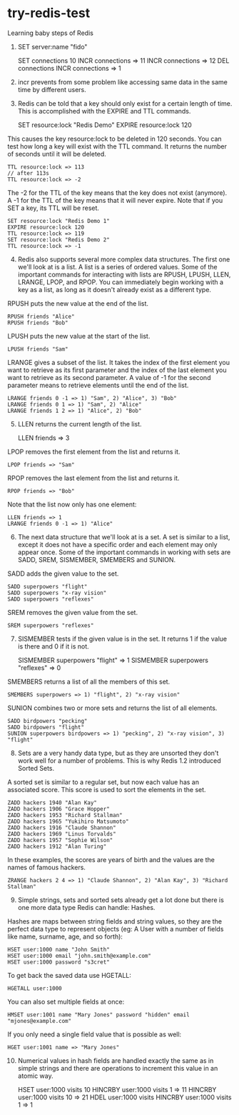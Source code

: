 # try-redis-test
Learning baby steps of Redis

1. SET server:name "fido"


    SET connections 10
    INCR connections => 11
    INCR connections => 12
    DEL connections
    INCR connections => 1

2. incr prevents from some problem like accessing same data in the same time by different users.

3. Redis can be told that a key should only exist for a certain length of time. This is accomplished with the EXPIRE and TTL commands.


    SET resource:lock "Redis Demo"
    EXPIRE resource:lock 120

This causes the key resource:lock to be deleted in 120 seconds. You can test how long a key will exist with the TTL command. It returns the number of seconds until it will be deleted.


    TTL resource:lock => 113
    // after 113s
    TTL resource:lock => -2

The -2 for the TTL of the key means that the key does not exist (anymore). A -1 for the TTL of the key means that it will never expire. Note that if you SET a key, its TTL will be reset.


    SET resource:lock "Redis Demo 1"
    EXPIRE resource:lock 120
    TTL resource:lock => 119
    SET resource:lock "Redis Demo 2"
    TTL resource:lock => -1

4. Redis also supports several more complex data structures. The first one we'll look at is a list. A list is a series of ordered values. Some of the important commands for interacting with lists are RPUSH, LPUSH, LLEN, LRANGE, LPOP, and RPOP. You can immediately begin working with a key as a list, as long as it doesn't already exist as a different type.

RPUSH puts the new value at the end of the list.


    RPUSH friends "Alice"
    RPUSH friends "Bob"

LPUSH puts the new value at the start of the list.


    LPUSH friends "Sam"

LRANGE gives a subset of the list. It takes the index of the first element you want to retrieve as its first parameter and the index of the last element you want to retrieve as its second parameter. A value of -1 for the second parameter means to retrieve elements until the end of the list.


    LRANGE friends 0 -1 => 1) "Sam", 2) "Alice", 3) "Bob"
    LRANGE friends 0 1 => 1) "Sam", 2) "Alice"
    LRANGE friends 1 2 => 1) "Alice", 2) "Bob"

5. LLEN returns the current length of the list.


    LLEN friends => 3

LPOP removes the first element from the list and returns it.


    LPOP friends => "Sam"

RPOP removes the last element from the list and returns it.


    RPOP friends => "Bob"

Note that the list now only has one element:


    LLEN friends => 1
    LRANGE friends 0 -1 => 1) "Alice"

6. The next data structure that we'll look at is a set. A set is similar to a list, except it does not have a specific order and each element may only appear once. Some of the important commands in working with sets are SADD, SREM, SISMEMBER, SMEMBERS and SUNION.

SADD adds the given value to the set.


    SADD superpowers "flight"
    SADD superpowers "x-ray vision"
    SADD superpowers "reflexes"

SREM removes the given value from the set.


    SREM superpowers "reflexes"

7. SISMEMBER tests if the given value is in the set. It returns 1 if the value is there and 0 if it is not.


    SISMEMBER superpowers "flight" => 1
    SISMEMBER superpowers "reflexes" => 0

SMEMBERS returns a list of all the members of this set.


    SMEMBERS superpowers => 1) "flight", 2) "x-ray vision"

SUNION combines two or more sets and returns the list of all elements.


    SADD birdpowers "pecking"
    SADD birdpowers "flight"
    SUNION superpowers birdpowers => 1) "pecking", 2) "x-ray vision", 3) "flight"

8. Sets are a very handy data type, but as they are unsorted they don't work well for a number of problems. This is why Redis 1.2 introduced Sorted Sets.

A sorted set is similar to a regular set, but now each value has an associated score. This score is used to sort the elements in the set.


    ZADD hackers 1940 "Alan Kay"
    ZADD hackers 1906 "Grace Hopper"
    ZADD hackers 1953 "Richard Stallman"
    ZADD hackers 1965 "Yukihiro Matsumoto"
    ZADD hackers 1916 "Claude Shannon"
    ZADD hackers 1969 "Linus Torvalds"
    ZADD hackers 1957 "Sophie Wilson"
    ZADD hackers 1912 "Alan Turing"

In these examples, the scores are years of birth and the values are the names of famous hackers.


    ZRANGE hackers 2 4 => 1) "Claude Shannon", 2) "Alan Kay", 3) "Richard Stallman"

9. Simple strings, sets and sorted sets already get a lot done but there is one more data type Redis can handle: Hashes.

Hashes are maps between string fields and string values, so they are the perfect data type to represent objects (eg: A User with a number of fields like name, surname, age, and so forth):


    HSET user:1000 name "John Smith"
    HSET user:1000 email "john.smith@example.com"
    HSET user:1000 password "s3cret"

To get back the saved data use HGETALL:


    HGETALL user:1000

You can also set multiple fields at once:


    HMSET user:1001 name "Mary Jones" password "hidden" email "mjones@example.com"

If you only need a single field value that is possible as well:


    HGET user:1001 name => "Mary Jones"

10. Numerical values in hash fields are handled exactly the same as in simple strings and there are operations to increment this value in an atomic way.


    HSET user:1000 visits 10
    HINCRBY user:1000 visits 1 => 11
    HINCRBY user:1000 visits 10 => 21
    HDEL user:1000 visits
    HINCRBY user:1000 visits 1 => 1
